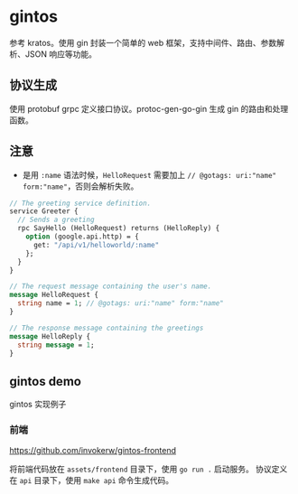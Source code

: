 # gintos

参考 kratos。使用 gin 封装一个简单的 web 框架，支持中间件、路由、参数解析、JSON 响应等功能。

## 协议生成
使用 protobuf grpc 定义接口协议。protoc-gen-go-gin 生成 gin 的路由和处理函数。

## 注意
- 是用 `:name` 语法时候，`HelloRequest` 需要加上 `// @gotags: uri:"name" form:"name"`，否则会解析失败。
```protobuf
// The greeting service definition.
service Greeter {
  // Sends a greeting
  rpc SayHello (HelloRequest) returns (HelloReply) {
    option (google.api.http) = {
      get: "/api/v1/helloworld/:name"
    };
  }
}

// The request message containing the user's name.
message HelloRequest {
  string name = 1; // @gotags: uri:"name" form:"name"
}

// The response message containing the greetings
message HelloReply {
  string message = 1;
}
```

## gintos demo

gintos 实现例子

### 前端
https://github.com/invokerw/gintos-frontend

将前端代码放在 `assets/frontend` 目录下，使用 `go run .` 启动服务。
协议定义在 `api` 目录下，使用 `make api` 命令生成代码。

